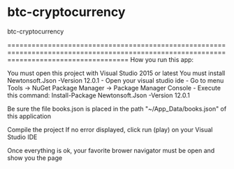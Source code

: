 # btc-cryptocurrency
btc-cryptocurrency

==========================================================================================================================================
How you run this app:

You must open this project with Visual Studio 2015 or latest
You must install Newtonsoft.Json -Version 12.0.1
	- Open your visual studio ide
	- Go to menu Tools -> NuGet Package Manager -> Package Manager Console
	- Execute this command: Install-Package Newtonsoft.Json -Version 12.0.1


Be sure the file books.json is placed in the path "~/App_Data/books.json" of this application 

Compile the project
If no error displayed, click run (play) on your Visual Studio IDE

Once everything is ok, your favorite brower navigator must be open and show you the page
